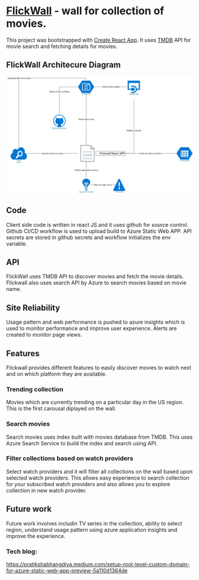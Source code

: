 # [FlickWall](https://www.flickwall.com/) - wall for collection of movies.

This project was bootstrapped with [Create React App](https://github.com/facebook/create-react-app). It uses [TMDB](https://www.themoviedb.org/) API for movie search and fetching details for movies.

## FlickWall Architecure Diagram

![Flickwall Architecure Diagram](https://github.com/pratiksha92/cootapp/blob/main/public/flickwall-architecure.jpg)

## Code 
Client side code is written in react JS and it uses github for source control. Github CI/CD workflow is used to upload build to Azure Static Web APP. API secrets are stored in github secrets and workflow initializes the env variable. 

## API
FlickWall uses TMDB API to discover movies and fetch the movie details. Flickwall also uses search API by Azure to search movies based on movie name. 

## Site Reliability
Usage pattern and web performance is pushed to azure insights which is used to monitor performance and improve user experience. Alerts are created to monitor page views.

## Features

Flickwall provides different features to easily discover movies to watch next and on which platform they are available. 

### Trending collection

Movies which are currently trending on a particular day in the US region. This is the first carousal diplayed on the wall. 

### Search movies

Search movies uses index built with movies database from TMDB. This uses Azure Search Service to build the index and search using API. 

### Filter collections based on watch providers

Select watch providers and it will filter all collections on the wall based upon selected watch providers. This allows easy experience to search collection for your subscribed watch providers and also allows you to explore collection in new watch provider. 

## Future work

Future work involves includin TV series in the collection, ability to select region, understand usage pattern using azure application insights and improve the experience. 

### Tech blog:
https://pratikshabhangdiya.medium.com/setup-root-level-custom-domain-for-azure-static-web-app-preview-5a110d1364de
